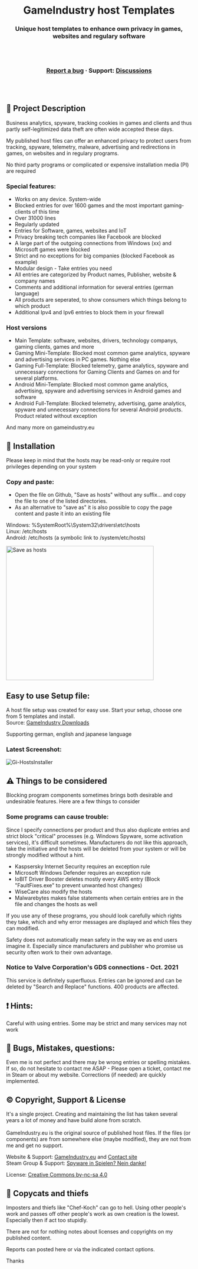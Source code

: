 <h1 align="center">GameIndustry host Templates</h1>
<h3 align="center">Unique host templates to enhance own privacy in games, websites and regulary software</h3>

<br /><br />
	
<h3 align="center">
  <a href="https://github.com/KodoPengin/GameIndustry-hosts-Template/issues">Report a bug</a>
  <span> · </span>
  Support: <a href="https://github.com/KodoPengin/GameIndustry-hosts-Template/discussions">Discussions</a>
</h3>

<br /><br />

## 📝 Project Description
Business analytics, spyware, tracking cookies in games and clients and thus partly self-legitimized data theft are often wide accepted these days.

My published host files can offer an enhanced privacy to protect users from tracking, spyware, telemetry, malware, advertising and redirections in games, on websites and in regulary programs.

No third party programs or complicated or expensive installation media (PI) are required

### Special features:
- Works on any device. System-wide
- Blocked entries for over 1600 games and the most important gaming-clients of this time
- Over 31000 lines
- Regularly updated
- Entries for Software, games, websites and IoT
- Privacy breaking tech companies like Facebook are blocked
- A large part of the outgoing connections from Windows (xx) and Microsoft games were blocked
- Strict and no exceptions for big companies (blocked Facebook as example)
- Modular design - Take entries you need
- All entries are categorized by Product names, Publisher, website & company names
- Comments and additional information for several entries (german language)
- All products are seperated, to show consumers which things belong to which product
- Additional Ipv4 and Ipv6 entries to block them in your firewall

### Host versions
- Main Template: software, websites, drivers, technology companys, gaming clients, games and more
- Gaming Mini-Template: Blocked most common game analytics, spyware and advertising services in PC games. Nothing else
- Gaming Full-Template: Blocked telemetry, game analytics, spyware and unnecessary connections for Gaming Clients and Games on and for several platforms.
- Android Mini-Template: Blocked most common game analytics, advertising, spyware and advertising services in Android games and software
- Android Full-Template: Blocked telemetry, advertising, game analytics, spyware and unnecessary connections for several Android products. Product related without exception

And many more on gameindustry.eu

## 📖 Installation
Please keep in mind that the hosts may be read-only or require root privileges depending on your system
### Copy and paste:
- Open the file on Github, "Save as hosts" without any suffix... and copy the file to one of the listed directories. 
- As an alternative to "save as" it is also possible to copy the page content and paste it into an existing file

Windows: %SystemRoot%\System32\drivers\etc\hosts<br>
Linux: /etc/hosts<br>
Android: /etc/hosts (a symbolic link to /system/etc/hosts)

<p float="left">
<img src="https://www.gameindustry.eu/images/git/saveashosts.webp" alt="Save as hosts" width="400" height="363">
</p>

## Easy to use Setup file:
A host file setup was created for easy use. Start your setup, choose one from 5 templates and install.<br>
Source: <a href="https://www.gameindustry.eu/downloads/">GameIndustry Downloads</a><br>

Supporting german, english and japanese language

### Latest Screenshot:
<p float="left">
<img src="https://www.gameindustry.eu/images/git/h_setup0721.webp" alt="Gi-HostsInstaller">
</p>

## ⚠ Things to be considered
Blocking program components sometimes brings both desirable and undesirable features. Here are a few things to consider

### Some programs can cause trouble:
Since I specify connections per product and thus also duplicate entries and strict block "critical" processes (e.g. Windows Spyware, some activation services), it's difficult sometimes. Manufacturers do not like this approach, take the initiative and the hosts will be deleted from your system or will be strongly modified without a hint.<br>
- Kaspsersky Internet Security requires an exception rule
- Microsoft Windows Defender requires an exception rule 
- IoBIT Driver Booster deletes mostly every AWS entry (Block "FaultFixes.exe" to prevent unwanted host changes)
- WiseCare also modify the hosts
- Malwarebytes makes false statements when certain entries are in the file and changes the hosts as well

If you use any of these programs, you should look carefully which rights they take, which and why error messages are displayed and which files they can modified.

Safety does not automatically mean safety in the way we as end users imagine it. Especially since manufacturers and publisher who promise us security often work to their own advantage.

### Notice to Valve Corporation's GDS connections - Oct. 2021
This service is definitely superfluous. Entries can be ignored and can be deleted by "Search and Replace" functions. 400 products are affected.

## ❗ Hints:
Careful with using entries. Some may be strict and many services may not work

## 🐞 Bugs, Mistakes, questions:
Even me is not perfect and there may be wrong entries or spelling mistakes. If so, do not hesitate to contact me ASAP - Please open a ticket, contact me in Steam or about my website. Corrections (if needed) are quickly implemented.

## ©️ Copyright, Support & License
It's a single project. Creating and maintaining the list has taken several years a lot of money and have build alone from scratch.<br><br>
GameIndustry.eu is the original source of published host files. If the files (or components) are from somewhere else (maybe modified), they are not from me and get no support.

Website & Support: <a href="https://www.gameindustry.eu">GameIndustry.eu</a> and <a href="https://www.gameindustry.eu/u/kontakt/">Contact site</a><br>
Steam Group & Support: <a href="https://steamcommunity.com/groups/penguindome/">Spyware in Spielen? Nein danke!</a>

License: <a href="https://creativecommons.org/licenses/by-nc-sa/4.0/">Creative Commons by-nc-sa 4.0</a>

## 🚨 Copycats and thiefs
Imposters and thiefs like "Chef-Koch" can go to hell. Using other people's work and passes off other people's work as own creation is the lowest. Especially then if act too stupidly.

There are not for nothing notes about licenses and copyrights on my published content.

Reports can posted here or via the indicated contact options.

Thanks